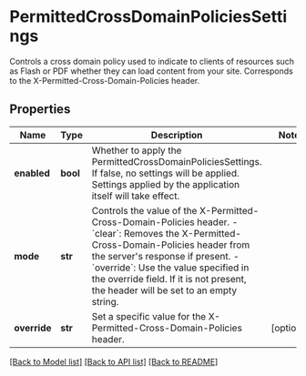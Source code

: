 # PermittedCrossDomainPoliciesSettings

Controls a cross domain policy used to indicate to clients of resources such as Flash or PDF whether they can load content from your site. Corresponds to the X-Permitted-Cross-Domain-Policies header. 
## Properties
Name | Type | Description | Notes
------------ | ------------- | ------------- | -------------
**enabled** | **bool** | Whether to apply the PermittedCrossDomainPoliciesSettings. If false, no settings will be applied. Settings applied by the application itself will take effect.  | 
**mode** | **str** | Controls the value of the X-Permitted-Cross-Domain-Policies header. - &#x60;clear&#x60;: Removes the X-Permitted-Cross-Domain-Policies header from the server&#39;s response if present. - &#x60;override&#x60;: Use the value specified in the override field. If it is not present, the   header will be set to an empty string.  | 
**override** | **str** | Set a specific value for the X-Permitted-Cross-Domain-Policies header. | [optional] 

[[Back to Model list]](../README.md#documentation-for-models) [[Back to API list]](../README.md#documentation-for-api-endpoints) [[Back to README]](../README.md)


